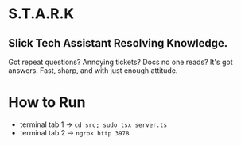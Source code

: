 # S.T.A.R.K
## Slick Tech Assistant Resolving Knowledge.
Got repeat questions? Annoying tickets? Docs no one reads?
It's got answers. Fast, sharp, and with just enough attitude.

# How to Run

- terminal tab 1 -> `cd src; sudo tsx server.ts`
- terminal tab 2 -> `ngrok http 3978`
